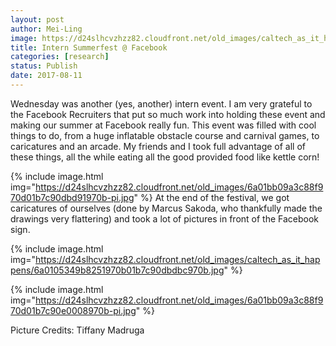 ```yaml
---
layout: post
author: Mei-Ling
image: https://d24slhcvzhzz82.cloudfront.net/old_images/caltech_as_it_happens/6a0105349b8251970b01b7c90dbd82970b.jpg
title: Intern Summerfest @ Facebook
categories: [research]
status: Publish
date: 2017-08-11
---
```



Wednesday was another (yes, another) intern event. I am very grateful to the Facebook Recruiters that put so much work into holding these event and making our summer at Facebook really fun. This event was filled with cool things to do, from a huge inflatable obstacle course and carnival games, to caricatures and an arcade. My friends and I took full advantage of all of these things, all the while eating all the good provided food like kettle corn!

{% include image.html img="https://d24slhcvzhzz82.cloudfront.net/old_images/6a01bb09a3c88f970d01b7c90dbd91970b-pi.jpg" %}
At the end of the festival, we got caricatures of ourselves (done by Marcus Sakoda, who thankfully made the drawings very flattering) and took a lot of pictures in front of the Facebook sign.


{% include image.html img="https://d24slhcvzhzz82.cloudfront.net/old_images/caltech_as_it_happens/6a0105349b8251970b01b7c90dbdbc970b.jpg" %}


{% include image.html img="https://d24slhcvzhzz82.cloudfront.net/old_images/6a01bb09a3c88f970d01b7c90e0008970b-pi.jpg" %}<div class="photo-caption caption-xid-6a01bb09a3c88f970d01b7c90e0008970b" id="caption-xid-6a01bb09a3c88f970d01b7c90e0008970b">Picture Credits: Tiffany Madruga

